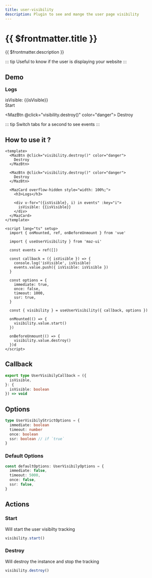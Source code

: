 ```yaml
---
title: user-visibility
description: Plugin to see and mange the user page visibility
---
```


# {{ $frontmatter.title }}

{{ $frontmatter.description }}

::: tip
Useful to know if the user is displaying your website
:::

## Demo

<MazCard overflow-hidden style="width: 100%; margin-bottom: 1rem;">
  <h3 style="margin-top: 0; margin-bottom: 1rem;">Logs</h3>

  <div v-for="({isVisible}, i) in events" :key="i">
    isVisible: {{isVisible}}
  </div>
</MazCard>

<div class="flex items-start gap-05 items-center flex-wrap">
  <MazBtn @click="visibility.start()" color="info">
    Start
  </MazBtn>

  <MazBtn @click="visibility.destroy()" color="danger">
    Destroy
  </MazBtn>
</div>

::: tip
Switch tabs for a second to see events
:::

## How to use it ?

```vue
<template>
  <MazBtn @click="visibility.destroy()" color="danger">
    Destroy
  </MazBtn>

  <MazBtn @click="visibility.destroy()" color="danger">
    Destroy
  </MazBtn>

  <MazCard overflow-hidden style="width: 100%;">
    <h3>Logs</h3>

    <div v-for="({isVisible}, i) in events" :key="i">
      isVisible: {{isVisible}}
    </div>
  </MazCard>
</template>

<script lang="ts" setup>
  import { onMounted, ref, onBeforeUnmount } from 'vue'

  import { useUserVisibility } from 'maz-ui'

  const events = ref([])

  const callback = ({ isVisible }) => {
    console.log('isVisible', isVisible)
    events.value.push({ isVisible: isVisible })
  }

  const options = {
    immediate: true,
    once: false,
    timeout: 1000,
    ssr: true,
  }

  const { visibility } = useUserVisibility({ callback, options })

  onMounted(() => {
    visibility.value.start()
  })

  onBeforeUnmount(() => {
    visibility.value.destroy()
  })d
</script>
```

<script lang="ts" setup>
  import { onMounted, ref, onBeforeUnmount } from 'vue'

  import { useUserVisibility } from 'maz-ui'

  const events = ref([])

  const callback = ({ isVisible }) => {
    console.log('isVisible', isVisible)
    events.value.push({ isVisible: isVisible })
  }

  const options = {
    immediate: true,
    once: false,
    timeout: 1000,
    ssr: true,
  }

  const { visibility } = useUserVisibility({ callback, options })

  onMounted(() => {
    visibility.value.start()
  })

  onBeforeUnmount(() => {
    visibility.value.destroy()
  })
</script>

## Callback

```ts
export type UserVisibilyCallback = ({
  isVisible,
}: {
  isVisible: boolean
}) => void
```

## Options

```ts
type UserVisibilyStrictOptions = {
  immediate: boolean
  timeout: number
  once: boolean
  ssr: boolean // if `true`
}
```

### Default Options

```ts
const defaultOptions: UserVisibilyOptions = {
  immediate: false,
  timeout: 5000,
  once: false,
  ssr: false,
}
```

## Actions

### Start

Will start the user visibilty tracking

```ts
visibility.start()
```

### Destroy

Will destroy the instance and stop the tracking

```ts
visibility.destroy()
```
